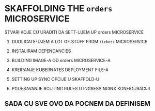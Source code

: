 # SKAFFOLDING THE `orders` MICROSERVICE

STVARI KOJE CU URADITI DA SETT-UJEM UP orders MICROSERVICE

1. DUOLICATE-UJEM A LOT OF STUFF FROM `tickets` MICROSERVICE

2. INSTALIRAM DEPENDANCIES

3. BUILDING IMAGE-A OD orders MICROSERVICE-A

4. KREIRANJE KUBERNATES DEPLOYMENT FILE-A

5. SETTING UP SYNC OPCIJE U SKAFFOLD-U

6. PODESAVANJE ROUTING RULES U INGRESS NGINX KONFIGURACIJI 

## SADA CU SVE OVO DA POCNEM DA DEFINISEM


